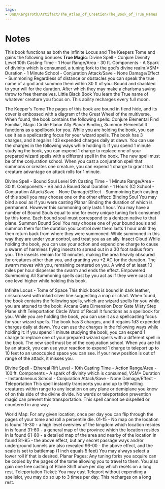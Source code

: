 ```yaml
---
tags:
- DnD/Kargaroth/Artifact/The_Atlas_of_Creation/The_Book_of_True_Names
---
```


# Notes
This book functions as both the Infinite Locus and The Keepers Tome and gains the following bonuses 
**True Magic**: 
Divine Spell - Conjure Divinity Level 10th Casting Time - 1 Hour Range/Area - 30 ft. Components - A Spark of divinity which is consumed, a tuning fork to the god's divine realm.VSM* Duration - 1 Minute School - Conjuration Attack/Save - None Damage/Effect - Summoning Regardless of distance or obstacles you can speak the true name of a god and summon them within 30 ft of you. Bound and shackled to your will for the duration. After which they may make a charisma saving throw to free themselves. Little Black Book You learn the True name of whatever creature you focus on. This ability recharges every full moon.

The Keeper's Tome The pages of this book are bound in fiend hide, and its cover is embossed with a diagram of the Great Wheel of the multiverse. When found, the book contains the following spells: Conjure Elemental Find Familiar, Magic Circle Planar Ally Planar Binding, Summon Elemental It functions as a spellbook for you. While you are holding the book, you can use it as a spellcasting focus for your wizard spells. The book has 3 charges, and it regains 1d3 expended charges daily at dawn. You can use the charges in the following ways while holding it: If you spend 1 minute studying the book, you can expend 1 charge to replace one of your prepared wizard spells with a different spell in the book. The new spell must be of the conjuration school. When you cast a conjuration spell that summons or creates one creature, you can expend 1 charge to grant that creature advantage on attack rolls for 1 minute.

Divine Spell - Bound Soul Level 9th Casting Time - 1 Minute Range/Area - 30 ft. Components - VS and a Bound Soul Duration - 1 Hours (C) School - Conjuration Attack/Save - None Damage/Effect - Summoining Each casting of this spell you may choose one or the other effect: Binding Soul You may bind a soul as if you were casting Planar Binding the duration of which is permanent. However this summoning only lasts 1 hour. You may have a number of Bound Souls equal to one for every unique tuning fork consumed by this tome. Each bound soul must correspond to a denizen native to that plane. Summon Bound Soul You may choose one of your bound souls and summon them for the duration you control over them lasts 1 hour until they then return back from where they were summoned. While summoned in this way they are under your control, and treat you as an ally. Insect Cloud While holding the book, you can use your action and expend one charge to cause a swarm of harmless flying insects to spread out in a 30 foot radius from you. The insects remain for 10 minutes, making the area heavily obscured for creatures other than you, and granting you +2 AC for the duration. The swarm moves with you, remaining centered on you. A wind of at least 10 miles per hour disperses the swarm and ends the effect. Empowered Summoning All Summoning spells cast by you act as if they were cast at one level higher while holding this book.

Infinite Locus - Tome of Space This thick book is bound in dark leather, crisscrossed with inlaid silver line suggesting a map or chart. When found, the book contains the following spells, which are wizard spells for you while you are attuned to the book: Arcane Gate Dimension Door Gate Misty Step Plane shift Teleportation Circle Word of Recall It functions as a spellbook for you. While you are holding the book, you can use it as a spellcasting focus for your wizard spells. The book has 3 charges, and it regains 1d3 expended charges daily at dawn. You can use the charges in the following ways while holding it: If you spend 1 minute studying the book, you can expend 1 charge to replace one of your prepared wizard spells with a different spell in the book. The new spell must be of the conjuration school. When you are hit by an attack, you can use your reaction to expend 1 charge to teleport up to 10 feet to an unoccupied space you can see. If your new position is out of range of the attack, it misses you. 

Divine Spell - Ethereal Rift Level - 10th Casting Time - Action Range/Area - 100 ft. Components - A spark of divinity which is consumed, VSM* Duration - Instantaneous School - Conjuration Attack/Save - None Damage/Effect - Teleportation This spell instantly transports you and up to 99 willing creatures within range to any location on any plane or demiplane you know of on this side of the divine divide. No wards or teleportation prevention magic can prevent this transportation. This spell cannot be dispelled or countered in any way.

World Map: For any given location, once per day you can flip through the pages of your tome and roll a percentile die. 01-15 - No map on the location is found 16-30 - a high level overview of the kingdom which location resides in is found 31-60 - a general map of the province which the location resides in is found 61-80 - a detailed map of the area and nearby of the location in found 81-95 - the above effect, but any secret passage ways and/or underground tunnels are also revealed 96-00 - the above effect, and the scale is set to battlemap (1 inch equals 5 feet) You may always select a lower roll if that is desired. Planar Pages: Any tuning forks you acquire can be copied by the pages of the tome allowing you to travel to them. You also gain one free casting of Plane Shift once per day which resets on a long rest. Teleportation Ticket: You may cast Teleport without expending a spellslot, you may do so up to 3 times per day. This recharges on a long rest.